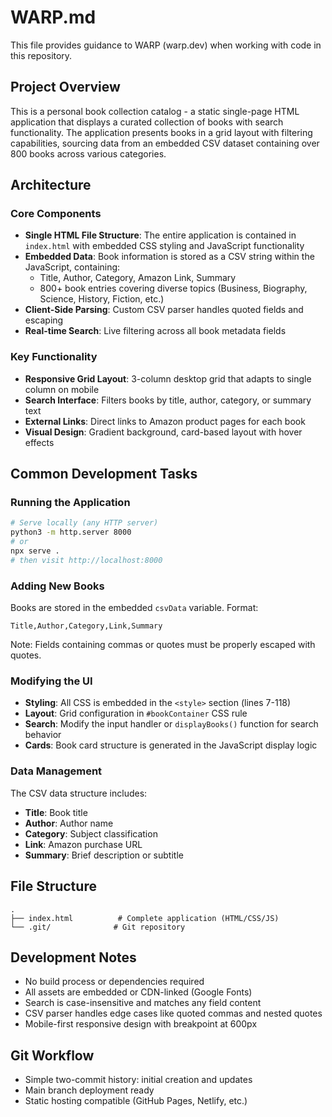 # WARP.md

This file provides guidance to WARP (warp.dev) when working with code in this repository.

## Project Overview

This is a personal book collection catalog - a static single-page HTML application that displays a curated collection of books with search functionality. The application presents books in a grid layout with filtering capabilities, sourcing data from an embedded CSV dataset containing over 800 books across various categories.

## Architecture

### Core Components

- **Single HTML File Structure**: The entire application is contained in `index.html` with embedded CSS styling and JavaScript functionality
- **Embedded Data**: Book information is stored as a CSV string within the JavaScript, containing:
  - Title, Author, Category, Amazon Link, Summary
  - 800+ book entries covering diverse topics (Business, Biography, Science, History, Fiction, etc.)
- **Client-Side Parsing**: Custom CSV parser handles quoted fields and escaping
- **Real-time Search**: Live filtering across all book metadata fields

### Key Functionality

- **Responsive Grid Layout**: 3-column desktop grid that adapts to single column on mobile
- **Search Interface**: Filters books by title, author, category, or summary text
- **External Links**: Direct links to Amazon product pages for each book
- **Visual Design**: Gradient background, card-based layout with hover effects

## Common Development Tasks

### Running the Application
```bash
# Serve locally (any HTTP server)
python3 -m http.server 8000
# or
npx serve .
# then visit http://localhost:8000
```

### Adding New Books
Books are stored in the embedded `csvData` variable. Format:
```
Title,Author,Category,Link,Summary
```
Note: Fields containing commas or quotes must be properly escaped with quotes.

### Modifying the UI
- **Styling**: All CSS is embedded in the `<style>` section (lines 7-118)
- **Layout**: Grid configuration in `#bookContainer` CSS rule
- **Search**: Modify the input handler or `displayBooks()` function for search behavior
- **Cards**: Book card structure is generated in the JavaScript display logic

### Data Management
The CSV data structure includes:
- **Title**: Book title
- **Author**: Author name
- **Category**: Subject classification
- **Link**: Amazon purchase URL
- **Summary**: Brief description or subtitle

## File Structure
```
.
├── index.html          # Complete application (HTML/CSS/JS)
└── .git/              # Git repository
```

## Development Notes

- No build process or dependencies required
- All assets are embedded or CDN-linked (Google Fonts)
- Search is case-insensitive and matches any field content
- CSV parser handles edge cases like quoted commas and nested quotes
- Mobile-first responsive design with breakpoint at 600px

## Git Workflow
- Simple two-commit history: initial creation and updates
- Main branch deployment ready
- Static hosting compatible (GitHub Pages, Netlify, etc.)

